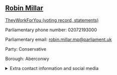 ## <a href="https://members.parliament.uk/member/4746/contact">Robin Millar</a>

<a href="https://www.theyworkforyou.com/mp/25832/robin_millar/aberconwy">TheyWorkForYou (voting record, statements)</a> 

Parliamentary phone number: 02072193000 

Parliamentary email: robin.millar.mp@parliament.uk 

Party: Conservative 

Borough: Aberconwy 

<details><summary>Extra contact information and social media</summary> 
<li>Website:</li>
<li>Twitter:</li>
<li>Constituency office phone number:</li>
<li>Constituency office email:</li>
<li>Facebook:</li>
<li>Instagram:</li>
<li>Youtube:</li>
<li>Linkedin:</li>
<li>Government department phone number:</li>
<li>Government department email:</li>
<li>Threads:</li>
<li>Party office phone number:</li>
<li>Party office email:</li>
<li>Tiktok:</li>
</details>